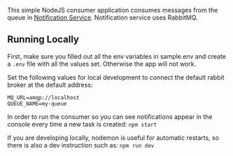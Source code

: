 This simple NodeJS consumer application consumes messages from the queue in [Notification Service](../notification-service/). Notification service uses RabbitMQ.

## Running Locally
First, make sure you filled out all the env variables in sample.env and create a `.env` file with all the values set. Otherwise the app will not work.

Set the following values for local development to connect the default rabbit broker at the default address:

```
MQ_URL=amqp://localhost
QUEUE_NAME=my-queue
```

In order to run the consumer so you can see notifications appear in the console every time a new task is created: `npm start`

If you are developing locally, nodemon is useful for automatic restarts, so there is also a dev instruction such as: `npm run dev`